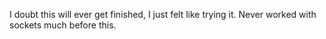 I doubt this will ever get finished, I just felt like trying it. Never worked with sockets much before this.
